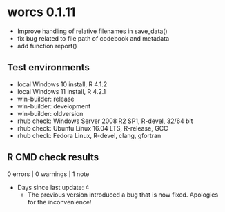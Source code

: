 # worcs 0.1.11

* Improve handling of relative filenames in save_data()
* fix bug related to file path of codebook and metadata
* add function report()
  
## Test environments

* local Windows 10 install, R 4.1.2
* local Windows 11 install, R 4.2.1
* win-builder: release
* win-builder: development
* win-builder: oldversion
* rhub check: Windows Server 2008 R2 SP1, R-devel, 32/64 bit
* rhub check: Ubuntu Linux 16.04 LTS, R-release, GCC
* rhub check: Fedora Linux, R-devel, clang, gfortran

## R CMD check results

0 errors | 0 warnings | 1 note

* Days since last update: 4
    + The previous version introduced a bug that is now fixed. Apologies for the
      inconvenience!
